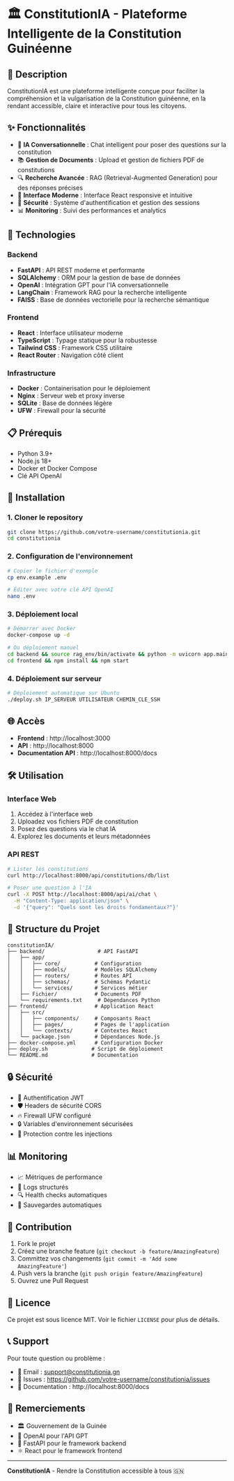# 🏛️ ConstitutionIA - Plateforme Intelligente de la Constitution Guinéenne

## 📖 Description

ConstitutionIA est une plateforme intelligente conçue pour faciliter la compréhension et la vulgarisation de la Constitution guinéenne, en la rendant accessible, claire et interactive pour tous les citoyens.

## ✨ Fonctionnalités

- 🤖 **IA Conversationnelle** : Chat intelligent pour poser des questions sur la constitution
- 📚 **Gestion de Documents** : Upload et gestion de fichiers PDF de constitutions
- 🔍 **Recherche Avancée** : RAG (Retrieval-Augmented Generation) pour des réponses précises
- 📱 **Interface Moderne** : Interface React responsive et intuitive
- 🔐 **Sécurité** : Système d'authentification et gestion des sessions
- 📊 **Monitoring** : Suivi des performances et analytics

## 🚀 Technologies

### Backend
- **FastAPI** : API REST moderne et performante
- **SQLAlchemy** : ORM pour la gestion de base de données
- **OpenAI** : Intégration GPT pour l'IA conversationnelle
- **LangChain** : Framework RAG pour la recherche intelligente
- **FAISS** : Base de données vectorielle pour la recherche sémantique

### Frontend
- **React** : Interface utilisateur moderne
- **TypeScript** : Typage statique pour la robustesse
- **Tailwind CSS** : Framework CSS utilitaire
- **React Router** : Navigation côté client

### Infrastructure
- **Docker** : Containerisation pour le déploiement
- **Nginx** : Serveur web et proxy inverse
- **SQLite** : Base de données légère
- **UFW** : Firewall pour la sécurité

## 📋 Prérequis

- Python 3.9+
- Node.js 18+
- Docker et Docker Compose
- Clé API OpenAI

## 🔧 Installation

### 1. Cloner le repository
```bash
git clone https://github.com/votre-username/constitutionia.git
cd constitutionia
```

### 2. Configuration de l'environnement
```bash
# Copier le fichier d'exemple
cp env.example .env

# Éditer avec votre clé API OpenAI
nano .env
```

### 3. Déploiement local
```bash
# Démarrer avec Docker
docker-compose up -d

# Ou déploiement manuel
cd backend && source rag_env/bin/activate && python -m uvicorn app.main:app --reload
cd frontend && npm install && npm start
```

### 4. Déploiement sur serveur
```bash
# Déploiement automatique sur Ubuntu
./deploy.sh IP_SERVEUR UTILISATEUR CHEMIN_CLE_SSH
```

## 🌐 Accès

- **Frontend** : http://localhost:3000
- **API** : http://localhost:8000
- **Documentation API** : http://localhost:8000/docs

## 🛠️ Utilisation

### Interface Web
1. Accédez à l'interface web
2. Uploadez vos fichiers PDF de constitution
3. Posez des questions via le chat IA
4. Explorez les documents et leurs métadonnées

### API REST
```bash
# Lister les constitutions
curl http://localhost:8000/api/constitutions/db/list

# Poser une question à l'IA
curl -X POST http://localhost:8000/api/ai/chat \
  -H "Content-Type: application/json" \
  -d '{"query": "Quels sont les droits fondamentaux?"}'
```

## 📁 Structure du Projet

```
constitutionIA/
├── backend/                 # API FastAPI
│   ├── app/
│   │   ├── core/           # Configuration
│   │   ├── models/         # Modèles SQLAlchemy
│   │   ├── routers/        # Routes API
│   │   ├── schemas/        # Schémas Pydantic
│   │   └── services/       # Services métier
│   ├── Fichier/            # Documents PDF
│   └── requirements.txt     # Dépendances Python
├── frontend/               # Application React
│   ├── src/
│   │   ├── components/     # Composants React
│   │   ├── pages/          # Pages de l'application
│   │   └── contexts/       # Contextes React
│   └── package.json        # Dépendances Node.js
├── docker-compose.yml      # Configuration Docker
├── deploy.sh              # Script de déploiement
└── README.md              # Documentation
```

## 🔒 Sécurité

- 🔐 Authentification JWT
- 🛡️ Headers de sécurité CORS
- 🔥 Firewall UFW configuré
- 🔒 Variables d'environnement sécurisées
- 🚫 Protection contre les injections

## 📊 Monitoring

- 📈 Métriques de performance
- 📝 Logs structurés
- 🔍 Health checks automatiques
- 💾 Sauvegardes automatiques

## 🤝 Contribution

1. Fork le projet
2. Créez une branche feature (`git checkout -b feature/AmazingFeature`)
3. Committez vos changements (`git commit -m 'Add some AmazingFeature'`)
4. Push vers la branche (`git push origin feature/AmazingFeature`)
5. Ouvrez une Pull Request

## 📄 Licence

Ce projet est sous licence MIT. Voir le fichier `LICENSE` pour plus de détails.

## 📞 Support

Pour toute question ou problème :
- 📧 Email : support@constitutionia.gn
- 🐛 Issues : https://github.com/votre-username/constitutionia/issues
- 📖 Documentation : http://localhost:8000/docs

## 🙏 Remerciements

- 🏛️ Gouvernement de la Guinée
- 🤖 OpenAI pour l'API GPT
- 🐍 FastAPI pour le framework backend
- ⚛️ React pour le framework frontend

---

**ConstitutionIA** - Rendre la Constitution accessible à tous 🇬🇳 